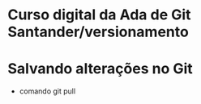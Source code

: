 # Curso digital da Ada de Git Santander/versionamento

# Salvando alterações no Git

* comando git pull

